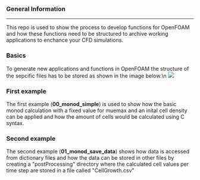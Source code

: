 ### General Information
---  
This repo is used to show the process to develop functions for OpenFOAM and how these functions need to be structured to archive working applications to enchance your CFD simulations.

### Basics
To generate new applications and functions in OpenFOAM the structure of the sepcific files has to be stored as shown in the image below.\n <img src="https://cdn.cfd.direct/docs/user-guide-v7/img/user256x.png" >

### First example 
The first example (**00_monod_simple**) is used to show how the basic monod calculation with a fixed value for muemax and an inital cell density can be applied and how the amount of cells would be calculated using C syntax.

### Second example
The second example (**01_monod_save_data**) shows how data is accessed from dictionary files and how the data can be stored in other files by creating a "postProcessing" directory where the calculated cell values per time step are stored in a file called "CellGrowth.csv"


